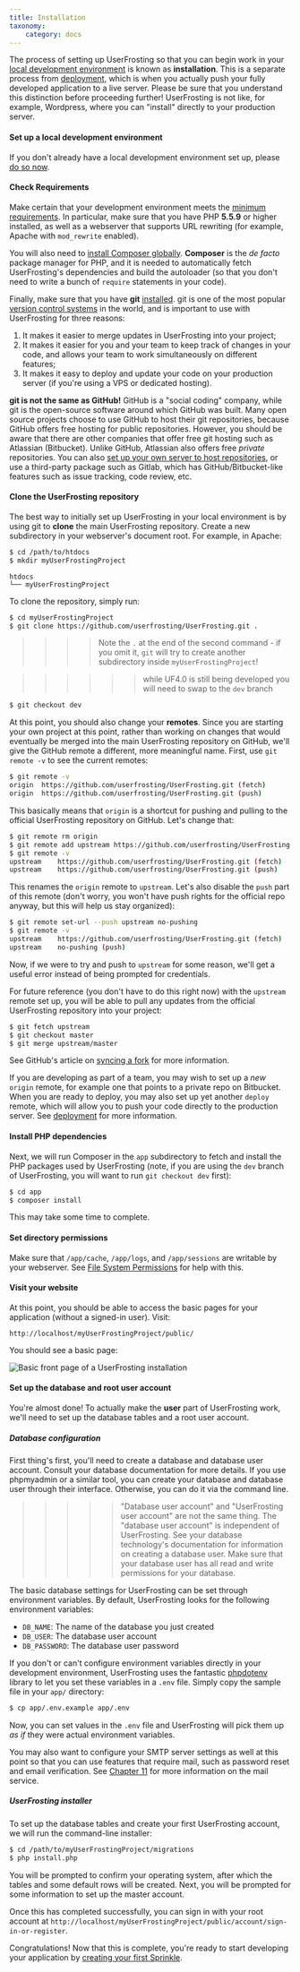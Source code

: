```yaml
---
title: Installation
taxonomy:
    category: docs
---
```


The process of setting up UserFrosting so that you can begin work in your [local development environment](/basics/develop-locally-serve-globally) is known as **installation**.  This is a separate process from [deployment](/going-live/deployment), which is when you actually push your fully developed application to a live server.  Please be sure that you understand this distinction before proceeding further!  UserFrosting is not like, for example, Wordpress, where you can "install" directly to your production server.

#### Set up a local development environment

If you don't already have a local development environment set up, please [do so now](/basics/requirements/develop-locally-serve-globally#setting-up-a-local-development-environment).

#### Check Requirements

Make certain that your development environment meets the [minimum requirements](/basics/requirements/basic-stack).  In particular, make sure that you have PHP **5.5.9** or higher installed, as well as a webserver that supports URL rewriting (for example, Apache with `mod_rewrite` enabled).

You will also need to [install Composer globally](/basics/requirements/essential-tools-for-php#composer).  **Composer** is the _de facto_ package manager for PHP, and it is needed to automatically fetch UserFrosting's dependencies and build the autoloader (so that you don't need to write a bunch of `require` statements in your code).

Finally, make sure that you have **git** [installed](/basics/requirements/essential-tools-for-php#git).  git is one of the most popular [version control systems](https://en.wikipedia.org/wiki/Version_control) in the world, and is important to use with UserFrosting for three reasons:

1. It makes it easier to merge updates in UserFrosting into your project;
2. It makes it easier for you and your team to keep track of changes in your code, and allows your team to work simultaneously on different features;
3. It makes it easy to deploy and update your code on your production server (if you're using a VPS or dedicated hosting).

**git is not the same as GitHub!**  GitHub is a "social coding" company, while git is the open-source software around which GitHub was built. Many open source projects choose to use GitHub to host their git repositories, because GitHub offers free hosting for public repositories.  However, you should be aware that there are other companies that offer free git hosting such as Atlassian (Bitbucket).  Unlike GitHub, Atlassian also offers free _private_ repositories.  You can also [set up your own server to host repositories](http://stackoverflow.com/a/5507556/2970321), or use a third-party package such as Gitlab, which has GitHub/Bitbucket-like features such as issue tracking, code review, etc.

#### Clone the UserFrosting repository

The best way to initially set up UserFrosting in your local environment is by using git to **clone** the main UserFrosting repository.  Create a new subdirectory in your webserver's document root.  For example, in Apache:

```bash
$ cd /path/to/htdocs
$ mkdir myUserFrostingProject
```

```
htdocs
└── myUserFrostingProject
```

To clone the repository, simply run:

```bash
$ cd myUserFrostingProject
$ git clone https://github.com/userfrosting/UserFrosting.git .
```

>>>> Note the `.` at the end of the second command - if you omit it, `git` will try to create another subdirectory inside `myUserFrostingProject`!

>>>>>>while UF4.0 is still being developed you will need to swap to the `dev` branch
 ```bash
 $ git checkout dev
 ```

At this point, you should also change your **remotes**.  Since you are starting your own project at this point, rather than working on changes that would eventually be merged into the main UserFrosting repository on GitHub, we'll give the GitHub remote a different, more meaningful name.  First, use `git remote -v` to see the current remotes:

```bash
$ git remote -v
origin	https://github.com/userfrosting/UserFrosting.git (fetch)
origin	https://github.com/userfrosting/UserFrosting.git (push)
```

This basically means that `origin` is a shortcut for pushing and pulling to the official UserFrosting repository on GitHub.  Let's change that:

```bash
$ git remote rm origin
$ git remote add upstream https://github.com/userfrosting/UserFrosting.git
$ git remote -v
upstream	https://github.com/userfrosting/UserFrosting.git (fetch)
upstream	https://github.com/userfrosting/UserFrosting.git (push)
```

This renames the `origin` remote to `upstream`.  Let's also disable the `push` part of this remote (don't worry, you won't have push rights for the official repo anyway, but this will help us stay organized): 

```bash
$ git remote set-url --push upstream no-pushing
$ git remote -v
upstream	https://github.com/userfrosting/UserFrosting.git (fetch)
upstream	no-pushing (push)
```

Now, if we were to try and push to `upstream` for some reason, we'll get a useful error instead of being prompted for credentials.

For future reference (you don't have to do this right now) with the `upstream` remote set up, you will be able to pull any updates from the official UserFrosting repository into your project:

```bash
$ git fetch upstream
$ git checkout master
$ git merge upstream/master
```

See GitHub's article on [syncing a fork](https://help.github.com/articles/syncing-a-fork/) for more information.

If you are developing as part of a team, you may wish to set up a _new_ `origin` remote, for example one that points to a private repo on Bitbucket.  When you are ready to deploy, you may also set up yet another `deploy` remote, which will allow you to push your code directly to the production server.  See [deployment](/going-live/deployment) for more information.

#### Install PHP dependencies

Next, we will run Composer in the `app` subdirectory to fetch and install the PHP packages used by UserFrosting (note, if you are using the `dev` branch of UserFrosting, you will want to run `git checkout dev` first):

```bash
$ cd app
$ composer install
```

This may take some time to complete.

#### Set directory permissions

Make sure that `/app/cache`, `/app/logs`, and `/app/sessions` are writable by your webserver.  See [File System Permissions](/basics/requirements/basic-stack#file-system-permissions) for help with this.

#### Visit your website

At this point, you should be able to access the basic pages for your application (without a signed-in user).  Visit:

`http://localhost/myUserFrostingProject/public/`

You should see a basic page:

![Basic front page of a UserFrosting installation](/images/front-page.png)

#### Set up the database and root user account

You're almost done!  To actually make the **user** part of UserFrosting work, we'll need to set up the database tables and a root user account.

##### Database configuration

First thing's first, you'll need to create a database and database user account.  Consult your database documentation for more details.  If you use phpmyadmin or a similar tool, you can create your database and database user through their interface.  Otherwise, you can do it via the command line.

>>>>> "Database user account" and "UserFrosting user account" are not the same thing.  The "database user account" is independent of UserFrosting.  See your database technology's documentation for information on creating a database user.  Make sure that your database user has all read and write permissions for your database.

The basic database settings for UserFrosting can be set through environment variables.  By default, UserFrosting looks for the following environment variables:

- `DB_NAME`: The name of the database you just created
- `DB_USER`: The database user account
- `DB_PASSWORD`: The database user password

If you don't or can't configure environment variables directly in your development environment, UserFrosting uses the fantastic [phpdotenv](https://github.com/vlucas/phpdotenv) library to let you set these variables in a `.env` file.  Simply copy the sample file in your `app/` directory:

```bash
$ cp app/.env.example app/.env
```

Now, you can set values in the `.env` file and UserFrosting will pick them up _as if_ they were actual environment variables.

You may also want to configure your SMTP server settings as well at this point so that you can use features that require mail, such as password reset and email verification.  See [Chapter 11](/other-services/mail) for more information on the mail service.

##### UserFrosting installer

To set up the database tables and create your first UserFrosting account, we will run the command-line installer:

```bash
$ cd /path/to/myUserFrostingProject/migrations
$ php install.php
```

You will be prompted to confirm your operating system, after which the tables and some default rows will be created.  Next, you will be prompted for some information to set up the master account.

Once this has completed successfully, you can sign in with your root account at `http://localhost/myUserFrostingProject/public/account/sign-in-or-register`.

Congratulations!  Now that this is complete, you're ready to start developing your application by [creating your first Sprinkle](https://learn.userfrosting.com/sprinkles).

